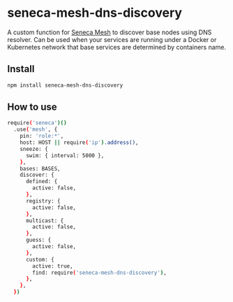 # seneca-mesh-dns-discovery

A custom function for [Seneca Mesh](https://github.com/senecajs/seneca-mesh) to discover base nodes using DNS resolver. Can be used when your services are running under a Docker or Kubernetes network that base services are determined by containers name.

## Install

```sh
npm install seneca-mesh-dns-discovery
```

## How to use

```sh
require('seneca')()
  .use('mesh', {
    pin: 'role:*',
    host: HOST || require('ip').address(),
    sneeze: {
      swim: { interval: 5000 },
    },
    bases: BASES,
    discover: {
      defined: {
        active: false,
      },
      registry: {
        active: false,
      },
      multicast: {
        active: false,
      },
      guess: {
        active: false,
      },
      custom: {
        active: true,
        find: require('seneca-mesh-dns-discovery'),
      },
    },
  })
```
